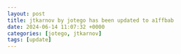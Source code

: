 ```yaml
---
layout: post
title: jtkarnov by jotego has been updated to a1ffbab
date: 2024-06-14 11:07:32 +0000
categories: [jotego, jtkarnov]
tags: [update]
---
```


